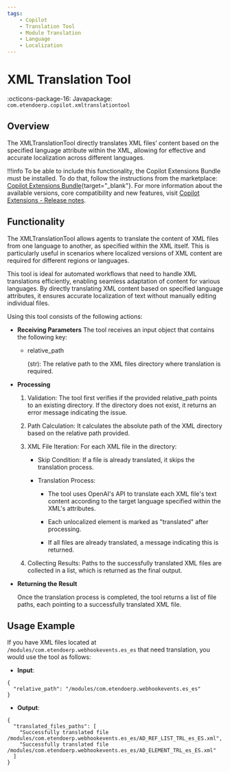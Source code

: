 ```yaml
---
tags:
    - Copilot
    - Translation Tool
    - Module Translation
    - Language
    - Localization
---
```


#  XML Translation Tool

:octicons-package-16: Javapackage: `com.etendoerp.copilot.xmltranslationtool`

## Overview

The XMLTranslationTool directly translates XML files’ content based on the specified language attribute within the XML, allowing for effective and accurate localization across different languages. 

!!!info
    To be able to include this functionality, the Copilot Extensions Bundle must be installed. To do that, follow the instructions from the marketplace: [Copilot Extensions Bundle](https://marketplace.etendo.cloud/?#/product-details?module=82C5DA1B57884611ABA8F025619D4C05){target="\_blank"}. For more information about the available versions, core compatibility and new features, visit [Copilot Extensions - Release notes](../../../whats-new/release-notes/etendo-copilot/bundles/release-notes.md).

## Functionality

The XMLTranslationTool allows agents to translate the content of XML files from one language to another, as specified within the XML itself. This is particularly useful in scenarios where localized versions of XML content are required for different regions or languages.

This tool is ideal for automated workflows that need to handle XML translations efficiently, enabling seamless adaptation of content for various languages. By directly translating XML content based on specified language attributes, it ensures accurate localization of text without manually editing individual files.

Using this tool consists of the following actions:

- **Receiving Parameters** 
    The tool receives an input object that contains the following key:

    - relative_path 

        (str): The relative path to the XML files directory where translation is required.

- **Processing**

    1. Validation: The tool first verifies if the provided relative_path points to an existing directory. If the directory does not exist, it returns an error message indicating the issue.

    2. Path Calculation: It calculates the absolute path of the XML directory based on the relative path provided.

    3. XML File Iteration: For each XML file in the directory:

        - Skip Condition: If a file is already translated, it skips the translation process.

        - Translation Process:
            
            - The tool uses OpenAI's API to translate each XML file's text content according to the target language specified within the XML's attributes.

            - Each unlocalized element is marked as "translated" after processing.

            - If all files are already translated, a message indicating this is returned.

    4. Collecting Results: Paths to the successfully translated XML files are collected in a list, which is returned as the final output.

- **Returning the Result**

    Once the translation process is completed, the tool returns a list of file paths, each pointing to a successfully translated XML file.

## Usage Example

If you have XML files located at `/modules/com.etendoerp.webhookevents.es_es` that need translation, you would use the tool as follows:

- **Input**:

```
{
  "relative_path": "/modules/com.etendoerp.webhookevents.es_es"
}
```

- **Output**:

```
{
  "translated_files_paths": [
    "Successfully translated file /modules/com.etendoerp.webhookevents.es_es/AD_REF_LIST_TRL_es_ES.xml",
    "Successfully translated file /modules/com.etendoerp.webhookevents.es_es/AD_ELEMENT_TRL_es_ES.xml"
  ]
}
```